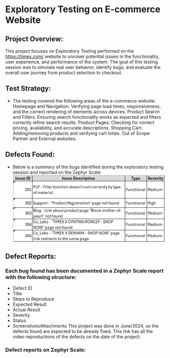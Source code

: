 # Exploratory Testing on E-commerce Website

## Project Overview:
This project focuses on Exploratory Testing performed on the https://timex.com/ website to uncover potential issues in the functionality, user experience, and performance of the system. The goal of this testing session was to simulate real user behavior, identify bugs, and evaluate the overall user journey from product selection to checkout.

## Test Strategy:
* The testing covered the following areas of the e-commerce website:
 Homepage and Navigation: Verifying page load times, responsiveness, and the correct rendering of elements across devices.
 Product Search and Filters: Ensuring search functionality works as expected and filters correctly refine search results.
 Product Pages: Checking for correct pricing, availability, and accurate descriptions.
 Shopping Cart: Adding/removing products and verifying cart totals.
 Out of Scope: Partner and External websites. 

## Defects Found:
* Below is a summary of the bugs identified during the exploratory testing session and reported on the Zephyr Scale:
![alt text](https://github.com/fpfernandes/exploratorytesting/blob/main/issuetable.png)

## Defect Reports:
### Each bug found has been documented in a Zephyr Scale report with the following structure:
- Defect ID
- Title
- Steps to Reproduce
- Expected Result
- Actual Result
- Severity
- Status
- Screenshots/Attachments
This project was done in June/2024, so the defects found are expected to be already fixed. This link has all the video reproductions of the defects on the date of the project:

### Defect reports on Zephyr Scale:



